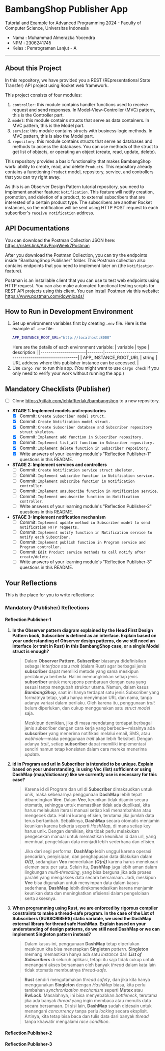 # BambangShop Publisher App
Tutorial and Example for Advanced Programming 2024 - Faculty of Computer Science, Universitas Indonesia

- Nama : Muhammad Almerazka Yocendra
- NPM : 2306241745
- Kelas : Pemrograman Lanjut - A

---

## About this Project
In this repository, we have provided you a REST (REpresentational State Transfer) API project using Rocket web framework.

This project consists of four modules:
1.  `controller`: this module contains handler functions used to receive request and send responses.
    In Model-View-Controller (MVC) pattern, this is the Controller part.
2.  `model`: this module contains structs that serve as data containers.
    In MVC pattern, this is the Model part.
3.  `service`: this module contains structs with business logic methods.
    In MVC pattern, this is also the Model part.
4.  `repository`: this module contains structs that serve as databases and methods to access the databases.
    You can use methods of the struct to get list of objects, or operating an object (create, read, update, delete).

This repository provides a basic functionality that makes BambangShop work: ability to create, read, and delete `Product`s.
This repository already contains a functioning `Product` model, repository, service, and controllers that you can try right away.

As this is an Observer Design Pattern tutorial repository, you need to implement another feature: `Notification`.
This feature will notify creation, promotion, and deletion of a product, to external subscribers that are interested of a certain product type.
The subscribers are another Rocket instances, so the notification will be sent using HTTP POST request to each subscriber's `receive notification` address.

## API Documentations

You can download the Postman Collection JSON here: https://ristek.link/AdvProgWeek7Postman

After you download the Postman Collection, you can try the endpoints inside "BambangShop Publisher" folder.
This Postman collection also contains endpoints that you need to implement later on (the `Notification` feature).

Postman is an installable client that you can use to test web endpoints using HTTP request.
You can also make automated functional testing scripts for REST API projects using this client.
You can install Postman via this website: https://www.postman.com/downloads/

## How to Run in Development Environment
1.  Set up environment variables first by creating `.env` file.
    Here is the example of `.env` file:
    ```bash
    APP_INSTANCE_ROOT_URL="http://localhost:8000"
    ```
    Here are the details of each environment variable:
    | variable              | type   | description                                                |
    |-----------------------|--------|------------------------------------------------------------|
    | APP_INSTANCE_ROOT_URL | string | URL address where this publisher instance can be accessed. |
2.  Use `cargo run` to run this app.
    (You might want to use `cargo check` if you only need to verify your work without running the app.)

## Mandatory Checklists (Publisher)
-   [ ] Clone https://gitlab.com/ichlaffterlalu/bambangshop to a new repository.
-   **STAGE 1: Implement models and repositories**
    -   [x] Commit: `Create Subscriber model struct.`
    -   [x] Commit: `Create Notification model struct.`
    -   [x] Commit: `Create Subscriber database and Subscriber repository struct skeleton.`
    -   [x] Commit: `Implement add function in Subscriber repository.`
    -   [x] Commit: `Implement list_all function in Subscriber repository.`
    -   [x] Commit: `Implement delete function in Subscriber repository.`
    -   [x] Write answers of your learning module's "Reflection Publisher-1" questions in this README.
-   **STAGE 2: Implement services and controllers**
    -   [ ] Commit: `Create Notification service struct skeleton.`
    -   [ ] Commit: `Implement subscribe function in Notification service.`
    -   [ ] Commit: `Implement subscribe function in Notification controller.`
    -   [ ] Commit: `Implement unsubscribe function in Notification service.`
    -   [ ] Commit: `Implement unsubscribe function in Notification controller.`
    -   [ ] Write answers of your learning module's "Reflection Publisher-2" questions in this README.
-   **STAGE 3: Implement notification mechanism**
    -   [ ] Commit: `Implement update method in Subscriber model to send notification HTTP requests.`
    -   [ ] Commit: `Implement notify function in Notification service to notify each Subscriber.`
    -   [ ] Commit: `Implement publish function in Program service and Program controller.`
    -   [ ] Commit: `Edit Product service methods to call notify after create/delete.`
    -   [ ] Write answers of your learning module's "Reflection Publisher-3" questions in this README.

## Your Reflections
This is the place for you to write reflections:

### Mandatory (Publisher) Reflections

#### Reflection Publisher-1
1. **In the Observer pattern diagram explained by the Head First Design Pattern book, Subscriber is defined as an interface. Explain based on your understanding of Observer design patterns, do we still need an interface (or trait in Rust) in this BambangShop case, or a single Model struct is enough?**
    > Dalam **Observer Pattern**, **Subscriber** biasanya didefinisikan sebagai _interface_ atau _trait_ (dalam Rust) agar berbagai jenis **subscriber** dapat memiliki metode yang sama meskipun perilakunya berbeda. Hal ini memungkinkan setiap jenis **subscriber** untuk merespons pembaruan dengan cara yang sesuai tanpa mengubah struktur utama. Namun, dalam kasus ***BambangShop***, saat ini hanya terdapat satu jenis Subscriber yang formatnya tetap, yaitu hanya menyimpan URL dan nama, tanpa adanya variasi dalam perilaku. Oleh karena itu, penggunaan _trait_ belum diperlukan, dan cukup menggunakan satu _struct model_ saja.
    
    > Meskipun demikian, jika di masa mendatang terdapat berbagai jenis subscriber dengan cara kerja yang berbeda—misalnya ada **subscriber** yang menerima notifikasi melalui email, SMS, atau _webhook_—maka penggunaan _trait_ akan lebih fleksibel. Dengan adanya _trait_, setiap **subscriber** dapat memiliki implementasi sendiri namun tetap konsisten dalam cara mereka menerima _update_.

2.  **id in Program and url in Subscriber is intended to be unique. Explain based on your understanding, is using Vec (list) sufficient or using DashMap (map/dictionary) like we currently use is necessary for this case?**
    >  Karena id di Program dan url di **Subscriber** dimaksudkan untuk unik, maka sebenarnya penggunaan **DashMap** lebih tepat dibandingkan **Vec**. Dalam **Vec**, keunikan tidak dijamin secara otomatis, sehingga untuk memastikan tidak ada duplikasi, kita harus melakukan iterasi manual setiap kali menambahkan atau mengecek data. Hal ini kurang efisien, terutama jika jumlah data terus bertambah. Sebaliknya, **DashMap** secara otomatis menjamin keunikan karena bekerja seperti _HashMap_, di mana setiap key harus unik. Dengan demikian, kita tidak perlu melakukan pengecekan manual untuk memastikan keunikan id dan url, yang membuat pengelolaan data menjadi lebih sederhana dan efisien.
    
    >  Jika dari segi performa, **DashMap** lebih unggul karena operasi pencarian, penyisipan, dan penghapusan data dilakukan dalam ***O(1)***, sedangkan **Vec** memerlukan ***(O(n))*** karena harus menelusuri elemen satu per satu. Selain itu, **DashMap** juga lebih aman dalam lingkungan  _multi-threading_, yang bisa berguna jika ada proses paralel yang mengakses data secara bersamaan. Jadi, meskipun **Vec** bisa digunakan untuk menyimpan data dalam kasus sederhana, **DashMap** lebih direkomendasikan karena menjamin keunikan data dan meningkatkan efisiensi dalam pengelolaan serta aksesnya.

3. **When programming using Rust, we are enforced by rigorous compiler constraints to make a thread-safe program. In the case of the List of Subscribers (SUBSCRIBERS) static variable, we used the DashMap external library for thread safe HashMap. Explain based on your understanding of design patterns, do we still need DashMap or we can implement Singleton pattern instead?**
    > Dalam kasus ini, penggunaan **DashMap** tetap diperlukan meskipun kita bisa menerapkan **Singleton** _pattern_. **Singleton** memang memastikan hanya ada satu _instance_ dari ***List of Subscribers*** di seluruh aplikasi, tetapi itu saja tidak cukup untuk menangani akses bersamaan oleh banyak _thread_ dalam kata lain tidak otomatis membuatnya _thread-safe_.
    
    > **Rust** sendiri mengutamakan _thread safety_, dan jika kita hanya menggunakan **Singleton** dengan _HashMap_ biasa, kita perlu tambahan _synchronization mechanism_ seperti **Mutex** atau **RwLock**. Masalahnya, ini bisa menyebabkan _bottleneck_, terutama jika ada banyak _thread_ yang ingin membaca atau menulis data secara bersamaan. Di sisi lain, **DashMap** sudah didesain untuk menangani _concurrency_ tanpa perlu _locking_ secara eksplisit. Artinya, kita tetap bisa baca dan tulis data dari banyak _thread_ tanpa khawatir mengalami _race condition_.
    
#### Reflection Publisher-2

#### Reflection Publisher-3
